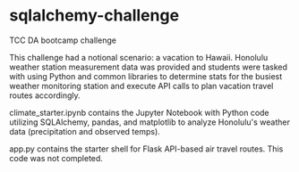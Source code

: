 # sqlalchemy-challenge
TCC DA bootcamp challenge

This challenge had a notional scenario: a vacation to Hawaii. Honolulu weather station measurement data was provided and students were tasked with using Python and common libraries to determine stats for the busiest weather monitoring station and execute API calls to plan vacation travel routes accordingly.

climate_starter.ipynb contains the Jupyter Notebook with Python code utilizing SQLAlchemy, pandas, and matplotlib to analyze Honolulu's weather data (precipitation and observed temps).

app.py contains the starter shell for Flask API-based air travel routes. This code was not completed.